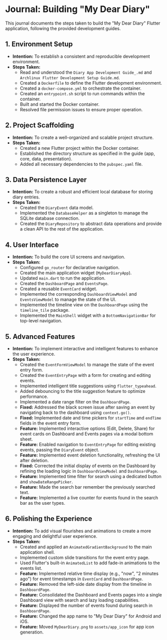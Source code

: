 # Journal: Building "My Dear Diary"

This journal documents the steps taken to build the "My Dear Diary" Flutter application, following the provided development guides.

## 1. Environment Setup

*   **Intention:** To establish a consistent and reproducible development environment.
*   **Steps Taken:**
    *   Read and understood the `Diary App Development Guide_.md` and `Archlinux Flutter Development Setup Guide.md`.
    *   Created a `Dockerfile` to define the Flutter development environment.
    *   Created a `docker-compose.yml` to orchestrate the container.
    *   Created an `entrypoint.sh` script to run commands within the container.
    *   Built and started the Docker container.
    *   Resolved file permission issues to ensure proper operation.

## 2. Project Scaffolding

*   **Intention:** To create a well-organized and scalable project structure.
*   **Steps Taken:**
    *   Created a new Flutter project within the Docker container.
    *   Established the directory structure as specified in the guide (app, core, data, presentation).
    *   Added all necessary dependencies to the `pubspec.yaml` file.

## 3. Data Persistence Layer

*   **Intention:** To create a robust and efficient local database for storing diary entries.
*   **Steps Taken:**
    *   Created the `DiaryEvent` data model.
    *   Implemented the `DatabaseHelper` as a singleton to manage the SQLite database connection.
    *   Created the `DiaryRepository` to abstract data operations and provide a clean API to the rest of the application.

## 4. User Interface

*   **Intention:** To build the core UI screens and navigation.
*   **Steps Taken:**
    *   Configured `go_router` for declarative navigation.
    *   Created the main application widget (`MyDearDiaryApp`).
    *   Updated `main.dart` to run the application.
    *   Created the `DashboardPage` and `EventsPage`.
    *   Created a reusable `EventCard` widget.
    *   Implemented the corresponding `DashboardViewModel` and `EventsViewModel` to manage the state of the UI.
    *   Implemented the timeline view on the `DashboardPage` using the `timeline_tile` package.
    *   Implemented the `MainShell` widget with a `BottomNavigationBar` for top-level navigation.

## 5. Advanced Features

*   **Intention:** To implement interactive and intelligent features to enhance the user experience.
*   **Steps Taken:**
    *   Created the `EventFormViewModel` to manage the state of the event entry form.
    *   Created the `EventEntryPage` with a form for creating and editing events.
    *   Implemented intelligent title suggestions using `flutter_typeahead`.
    *   Added debouncing to the title suggestion feature to optimize performance.
    *   Implemented a date range filter on the `DashboardPage`.
    *   **Fixed:** Addressed the black screen issue after saving an event by navigating back to the dashboard using `context.go()`.
    *   **Fixed:** Implemented date and time pickers for `startTime` and `endTime` fields in the event entry form.
    *   **Feature:** Implemented interactive options (Edit, Delete, Share) for event cards on Dashboard and Events pages via a modal bottom sheet.
    *   **Feature:** Enabled navigation to `EventEntryPage` for editing existing events, passing the `DiaryEvent` object.
    *   **Feature:** Implemented event deletion functionality, refreshing the UI after deletion.
    *   **Fixed:** Corrected the initial display of events on the Dashboard by refining the loading logic in `DashboardViewModel` and `DashboardPage`.
    *   **Feature:** Implemented time filter for search using a dedicated button and `showDateRangePicker`.
    *   **Feature:** Made the search bar remember the previously searched text.
    *   **Feature:** Implemented a live counter for events found in the search bar as the user types.

## 6. Polishing the Experience

*   **Intention:** To add visual flourishes and animations to create a more engaging and delightful user experience.
*   **Steps Taken:**
    *   Created and applied an `AnimatedGradientBackground` to the main application shell.
    *   Implemented custom slide transitions for the event entry page.
    *   Used Flutter's built-in `AnimatedList` to add fade-in animations to the events list.
    *   **Feature:** Implemented relative time display (e.g., "now", "2 minutes ago") for event timestamps in `EventCard` and `DashboardPage`.
    *   **Feature:** Removed the left-side date display from the timeline in `DashboardPage`.
    *   **Feature:** Consolidated the Dashboard and Events pages into a single Dashboard view with search and lazy loading capabilities.
    *   **Feature:** Displayed the number of events found during search in `DashboardPage`.
    *   **Feature:** Changed the app name to "My Dear Diary" for Android and iOS.
    *   **Feature:** Moved `MyDearDiary.png` to `assets/app_icon` for app icon generation.
